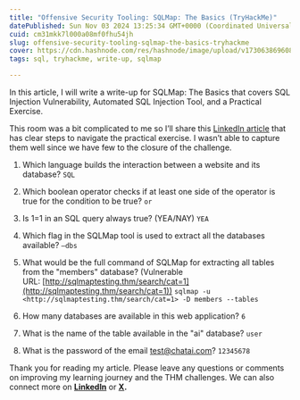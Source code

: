 ```yaml
---
title: "Offensive Security Tooling: SQLMap: The Basics (TryHackMe)"
datePublished: Sun Nov 03 2024 13:25:34 GMT+0000 (Coordinated Universal Time)
cuid: cm31mkk7l000a08mf0fhu54jh
slug: offensive-security-tooling-sqlmap-the-basics-tryhackme
cover: https://cdn.hashnode.com/res/hashnode/image/upload/v1730638696087/7983e1fc-5da2-4c12-bcc9-9372f683fae8.png
tags: sql, tryhackme, write-up, sqlmap

---
```


In this article, I will write a write-up for SQLMap: The Basics that covers SQL Injection Vulnerability, Automated SQL Injection Tool, and a Practical Exercise.

This room was a bit complicated to me so I’ll share this [LinkedIn article](https://www.linkedin.com/pulse/sqlmap-basics-cyber-security-101-tryhackme-writeup-detailed-verma--aegnf/) that has clear steps to navigate the practical exercise. I wasn’t able to capture them well since we have few to the closure of the challenge.

1. Which language builds the interaction between a website and its database? `SQL`
    
2. Which boolean operator checks if at least one side of the operator is true for the condition to be true? `or`
    
3. Is 1=1 in an SQL query always true? (YEA/NAY) `YEA`
    
4. Which flag in the SQLMap tool is used to extract all the databases available? `—dbs`
    
5. What would be the full command of SQLMap for extracting all tables from the "members" database? (Vulnerable URL: [http://sqlmaptesting.thm/search/cat=1](http://sqlmaptesting.thm/search/cat=1)) `sqlmap -u <http://sqlmaptesting.thm/search/cat=1> -D members --tables`
    
6. How many databases are available in this web application? `6`
    
7. What is the name of the table available in the "ai" database? `user`
    
8. What is the password of the email [test@chatai.com](mailto:test@chatai.com)? `12345678`
    

Thank you for reading my article. Please leave any questions or comments on improving my learning journey and the THM challenges. We can also connect more on [**LinkedIn**](https://www.linkedin.com/in/sharon-jebitok) or [**X**](https://x.com/SharonJebitok)**.**